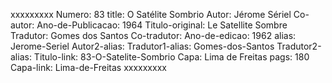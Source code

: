 xxxxxxxxx
Numero: 83
title: O Satélite Sombrio
Autor: Jérome Sériel
Co-autor: 
Ano-de-Publicacao: 1964
Titulo-original: Le Satellite Sombre
Tradutor: Gomes dos Santos
Co-tradutor: 
Ano-de-edicao: 1962
alias: Jerome-Seriel
Autor2-alias: 
Tradutor1-alias: Gomes-dos-Santos
Tradutor2-alias: 
Titulo-link: 83-O-Satelite-Sombrio
Capa: Lima de Freitas
pags: 180
Capa-link: Lima-de-Freitas
xxxxxxxxx